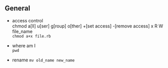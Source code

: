 ## General
- access control  
  chmod a[ll] u[ser] g[roup] o[ther] +[set access] -[remove access] x R W file_name  
  `chmod a+x file.rb`  
  
- where am I  
  `pwd`  
  
- rename
  `mv old_name new_name`
  
